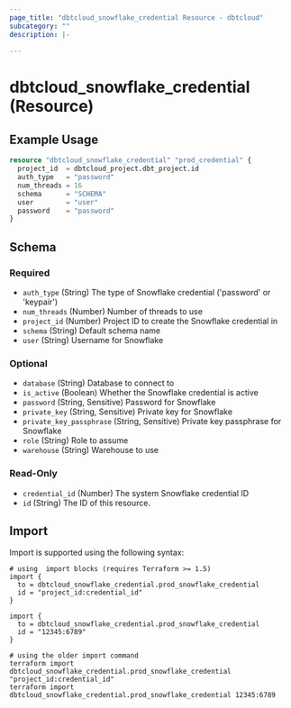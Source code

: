 ```yaml
---
page_title: "dbtcloud_snowflake_credential Resource - dbtcloud"
subcategory: ""
description: |-
  
---
```


# dbtcloud_snowflake_credential (Resource)




## Example Usage

```terraform
resource "dbtcloud_snowflake_credential" "prod_credential" {
  project_id  = dbtcloud_project.dbt_project.id
  auth_type   = "password"
  num_threads = 16
  schema      = "SCHEMA"
  user        = "user"
  password    = "password"
}
```

<!-- schema generated by tfplugindocs -->
## Schema

### Required

- `auth_type` (String) The type of Snowflake credential ('password' or 'keypair')
- `num_threads` (Number) Number of threads to use
- `project_id` (Number) Project ID to create the Snowflake credential in
- `schema` (String) Default schema name
- `user` (String) Username for Snowflake

### Optional

- `database` (String) Database to connect to
- `is_active` (Boolean) Whether the Snowflake credential is active
- `password` (String, Sensitive) Password for Snowflake
- `private_key` (String, Sensitive) Private key for Snowflake
- `private_key_passphrase` (String, Sensitive) Private key passphrase for Snowflake
- `role` (String) Role to assume
- `warehouse` (String) Warehouse to use

### Read-Only

- `credential_id` (Number) The system Snowflake credential ID
- `id` (String) The ID of this resource.

## Import

Import is supported using the following syntax:

```shell
# using  import blocks (requires Terraform >= 1.5)
import {
  to = dbtcloud_snowflake_credential.prod_snowflake_credential
  id = "project_id:credential_id"
}

import {
  to = dbtcloud_snowflake_credential.prod_snowflake_credential
  id = "12345:6789"
}

# using the older import command
terraform import dbtcloud_snowflake_credential.prod_snowflake_credential "project_id:credential_id"
terraform import dbtcloud_snowflake_credential.prod_snowflake_credential 12345:6789
```
